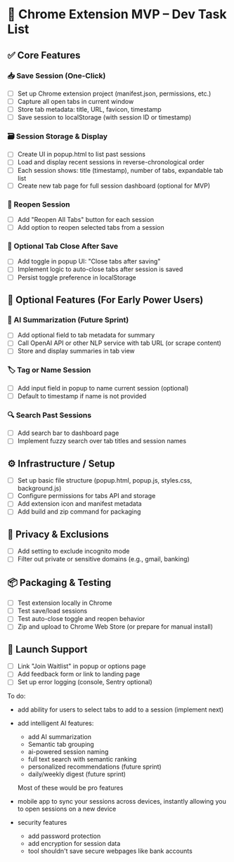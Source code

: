 # 🧩 Chrome Extension MVP – Dev Task List

## ✅ Core Features

### 📥 Save Session (One-Click)
- [ ] Set up Chrome extension project (manifest.json, permissions, etc.)
- [ ] Capture all open tabs in current window
- [ ] Store tab metadata: title, URL, favicon, timestamp
- [ ] Save session to localStorage (with session ID or timestamp)

### 🗃️ Session Storage & Display
- [ ] Create UI in popup.html to list past sessions
- [ ] Load and display recent sessions in reverse-chronological order
- [ ] Each session shows: title (timestamp), number of tabs, expandable tab list
- [ ] Create new tab page for full session dashboard (optional for MVP)

### 🔁 Reopen Session
- [ ] Add "Reopen All Tabs" button for each session
- [ ] Add option to reopen selected tabs from a session

### 🧹 Optional Tab Close After Save
- [ ] Add toggle in popup UI: "Close tabs after saving"
- [ ] Implement logic to auto-close tabs after session is saved
- [ ] Persist toggle preference in localStorage

## 🧪 Optional Features (For Early Power Users)

### 🧠 AI Summarization (Future Sprint)
- [ ] Add optional field to tab metadata for summary
- [ ] Call OpenAI API or other NLP service with tab URL (or scrape content)
- [ ] Store and display summaries in tab view

### 🏷️ Tag or Name Session
- [ ] Add input field in popup to name current session (optional)
- [ ] Default to timestamp if name is not provided

### 🔍 Search Past Sessions
- [ ] Add search bar to dashboard page
- [ ] Implement fuzzy search over tab titles and session names

## ⚙️ Infrastructure / Setup
- [ ] Set up basic file structure (popup.html, popup.js, styles.css, background.js)
- [ ] Configure permissions for tabs API and storage
- [ ] Add extension icon and manifest metadata
- [ ] Add build and zip command for packaging

## 🔐 Privacy & Exclusions
- [ ] Add setting to exclude incognito mode
- [ ] Filter out private or sensitive domains (e.g., gmail, banking)

## 📦 Packaging & Testing
- [ ] Test extension locally in Chrome
- [ ] Test save/load sessions
- [ ] Test auto-close toggle and reopen behavior
- [ ] Zip and upload to Chrome Web Store (or prepare for manual install)

## 🚀 Launch Support
- [ ] Link "Join Waitlist" in popup or options page
- [ ] Add feedback form or link to landing page
- [ ] Set up error logging (console, Sentry optional)

To do:

- add ability for users to select tabs to add to a session (implement next)
- add intelligent AI features:
    - add AI summarization
    - Semantic tab grouping
    - ai-powered session naming
    - full text search with semantic ranking
    - personalized recommendations (future sprint)
    - daily/weekly digest (future sprint)

    Most of these would be pro features

- mobile app to sync your sessions across devices, instantly allowing you to open sessions on a new device

- security features 
   - add password protection
   - add encryption for session data
   - tool shouldn't save secure webpages like bank accounts